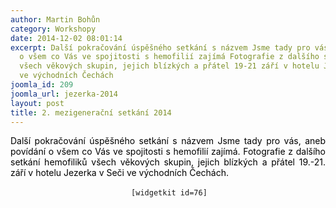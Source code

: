 ```yaml
---
author: Martin Bohůn
category: Workshopy
date: 2014-12-02 08:01:14
excerpt: Další pokračování úspěšného setkání s názvem Jsme tady pro vás, aneb povídání
  o všem co Vás ve spojitosti s hemofilií zajímá Fotografie z dalšího setkání hemofiliků
  všech věkových skupin, jejich blízkých a přátel 19-21 září v hotelu Jezerka v Seči
  ve východních Čechách
joomla_id: 209
joomla_url: jezerka-2014
layout: post
title: 2. mezigenerační setkání 2014
---
```


<p style="text-align: justify;"><span style="color: #000000;">Další pokračování úspěšného setkání s názvem Jsme tady pro vás, aneb povídání o všem co Vás ve spojitosti s hemofilií zajímá. Fotografie z dalšího setkání hemofiliků všech věkových skupin, jejich blízkých a přátel 19.-21. září v hotelu Jezerka v Seči ve východních Čechách.</span></p>

<p style="text-align: center;"> <code>[widgetkit id=76]</code></p>
